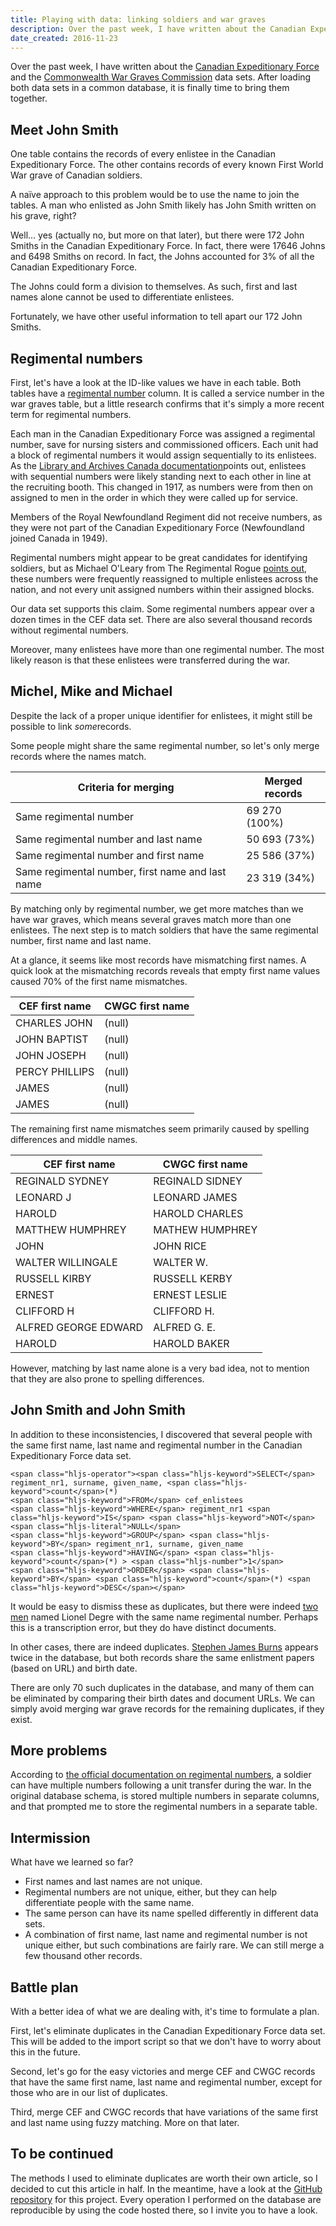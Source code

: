 ```yaml
---
title: Playing with data: linking soldiers and war graves
description: Over the past week, I have written about the Canadian Expeditionary Force and the Commonwealth War Graves Commission data sets. After loading both data sets in a common database, it is finally time to bring them together.
date_created: 2016-11-23
---
```


Over the past week, I have written about the [Canadian Expeditionary Force](http://nicolasbouliane.com/blog/parsing-575k-military-records-with-python) and the [Commonwealth War Graves Commission](http://nicolasbouliane.com/blog/the-commonwealth-war-graves-commission-data-set) data sets. After loading both data sets in a common database, it is finally time to bring them together.

## Meet John Smith

One table contains the records of every enlistee in the Canadian Expeditionary Force. The other contains records of every known First World War grave of Canadian soldiers.

A naïve approach to this problem would be to use the name to join the tables. A man who enlisted as John Smith likely has John Smith written on his grave, right?

Well... yes (actually no, but more on that later), but there were 172 John Smiths in the Canadian Expeditionary Force. In fact, there were 17646 Johns and 6498 Smiths on record. In fact, the Johns accounted for 3% of all the Canadian Expeditionary Force.

The Johns could form a division to themselves. As such, first and last names alone cannot be used to differentiate enlistees.

Fortunately, we have other useful information to tell apart our 172 John Smiths.

## Regimental numbers

First, let's have a look at the ID-like values we have in each table. Both tables have a [regimental number](http://www.collectionscanada.gc.ca/obj/001042/f2/Regimental_Number_List_of_the_Canadian_Expeditionary_Force.pdf) column. It is called a service number in the war graves table, but a little research confirms that it's simply a more recent term for regimental numbers.

Each man in the Canadian Expeditionary Force was assigned a regimental number, save for nursing sisters and commissioned officers. Each unit had a block of regimental numbers it would assign sequentially to its enlistees. As the [Library and Archives Canada documentation](http://www.collectionscanada.gc.ca/obj/001042/f2/Regimental_Number_List_of_the_Canadian_Expeditionary_Force.pdf)points out, enlistees with sequential numbers were likely standing next to each other in line at the recruiting booth. This changed in 1917, as numbers were from then on assigned to men in the order in which they were called up for service.

Members of the Royal Newfoundland Regiment did not receive numbers, as they were not part of the Canadian Expeditionary Force (Newfoundland joined Canada in 1949).

Regimental numbers might appear to be great candidates for identifying soldiers, but as Michael O'Leary from The Regimental Rogue [points out](http://regimentalrogue.com/misc/researching_first_world_war_soldiers_part10.htm), these numbers were frequently reassigned to multiple enlistees across the nation, and not every unit assigned numbers within their assigned blocks.

Our data set supports this claim. Some regimental numbers appear over a dozen times in the CEF data set. There are also several thousand records without regimental numbers.

Moreover, many enlistees have more than one regimental number. The most likely reason is that these enlistees were transferred during the war.

## Michel, Mike and Michael

Despite the lack of a proper unique identifier for enlistees, it might still be possible to link *some*records.

Some people might share the same regimental number, so let's only merge records where the names match.

<table><thead><tr><th>Criteria for merging</th><th>Merged records</th></tr></thead><tbody><tr><td>Same regimental number</td><td>69 270 (100%)</td></tr><tr><td>Same regimental number and last name</td><td>50 693 (73%)</td></tr><tr><td>Same regimental number and first name</td><td>25 586 (37%)</td></tr><tr><td>Same regimental number, first name and last name</td><td>23 319 (34%)</td></tr></tbody></table>

By matching only by regimental number, we get more matches than we have war graves, which means several graves match more than one enlistees. The next step is to match soldiers that have the same regimental number, first name and last name.

At a glance, it seems like most records have mismatching first names. A quick look at the mismatching records reveals that empty first name values caused 70% of the first name mismatches.

<table><thead><tr><th>CEF first name</th><th>CWGC first name</th></tr></thead><tbody><tr><td>CHARLES JOHN</td><td>(null)</td></tr><tr><td>JOHN BAPTIST</td><td>(null)</td></tr><tr><td>JOHN JOSEPH</td><td>(null)</td></tr><tr><td>PERCY PHILLIPS</td><td>(null)</td></tr><tr><td>JAMES</td><td>(null)</td></tr><tr><td>JAMES</td><td>(null)</td></tr></tbody></table>

The remaining first name mismatches seem primarily caused by spelling differences and middle names.

<table><thead><tr><th>CEF first name</th><th>CWGC first name</th></tr></thead><tbody><tr><td>REGINALD SYDNEY</td><td>REGINALD SIDNEY</td></tr><tr><td>LEONARD J</td><td>LEONARD JAMES</td></tr><tr><td>HAROLD</td><td>HAROLD CHARLES</td></tr><tr><td>MATTHEW HUMPHREY</td><td>MATHEW HUMPHREY</td></tr><tr><td>JOHN</td><td>JOHN RICE</td></tr><tr><td>WALTER WILLINGALE</td><td>WALTER W.</td></tr><tr><td>RUSSELL KIRBY</td><td>RUSSELL KERBY</td></tr><tr><td>ERNEST</td><td>ERNEST LESLIE</td></tr><tr><td>CLIFFORD H</td><td>CLIFFORD H.</td></tr><tr><td>ALFRED GEORGE EDWARD</td><td>ALFRED G. E.</td></tr><tr><td>HAROLD</td><td>HAROLD BAKER</td></tr></tbody></table>

However, matching by last name alone is a very bad idea, not to mention that they are also prone to spelling differences.

## John Smith and John Smith

In addition to these inconsistencies, I discovered that several people with the same first name, last name and regimental number in the Canadian Expeditionary Force data set.

```
<span class="hljs-operator"><span class="hljs-keyword">SELECT</span> regiment_nr1, surname, given_name, <span class="hljs-keyword">count</span>(*)
<span class="hljs-keyword">FROM</span> cef_enlistees
<span class="hljs-keyword">WHERE</span> regiment_nr1 <span class="hljs-keyword">IS</span> <span class="hljs-keyword">NOT</span> <span class="hljs-literal">NULL</span>
<span class="hljs-keyword">GROUP</span> <span class="hljs-keyword">BY</span> regiment_nr1, surname, given_name
<span class="hljs-keyword">HAVING</span> <span class="hljs-keyword">count</span>(*) > <span class="hljs-number">1</span>
<span class="hljs-keyword">ORDER</span> <span class="hljs-keyword">BY</span> <span class="hljs-keyword">count</span>(*) <span class="hljs-keyword">DESC</span></span>
```

It would be easy to dismiss these as duplicates, but there were indeed [two men](http://www.bac-lac.gc.ca/eng/discover/military-heritage/first-world-war/personnel-records/Pages/list.aspx?SurnameSearch=DEGRE&GivenNameSearch=LIONEL&) named Lionel Degre with the same name regimental number. Perhaps this is a transcription error, but they do have distinct documents.

In other cases, there are indeed duplicates. [Stephen James Burns](http://www.bac-lac.gc.ca/eng/discover/military-heritage/first-world-war/personnel-records/Pages/list.aspx?SurnameSearch=BURNS&GivenNameSearch=STEPHEN%20JAMES&) appears twice in the database, but both records share the same enlistment papers (based on URL) and birth date.

There are only 70 such duplicates in the database, and many of them can be eliminated by comparing their birth dates and document URLs. We can simply avoid merging war grave records for the remaining duplicates, if they exist.

## More problems

According to [the official documentation on regimental numbers](http://www.collectionscanada.gc.ca/obj/001042/f2/Regimental_Number_List_of_the_Canadian_Expeditionary_Force.pdf), a soldier can have multiple numbers following a unit transfer during the war. In the original database schema, is stored multiple numbers in separate columns, and that prompted me to store the regimental numbers in a separate table.

## Intermission

What have we learned so far?

- First names and last names are not unique.
- Regimental numbers are not unique, either, but they can help differentiate people with the same name.
- The same person can have its name spelled differently in different data sets.
- A combination of first name, last name and regimental number is not unique either, but such combinations are fairly rare. We can still merge a few thousand other records.

## Battle plan

With a better idea of what we are dealing with, it's time to formulate a plan.

First, let's eliminate duplicates in the Canadian Expeditionary Force data set. This will be added to the import script so that we don't have to worry about this in the future.

Second, let's go for the easy victories and merge CEF and CWGC records that have the same first name, last name and regimental number, except for those who are in our list of duplicates.

Third, merge CEF and CWGC records that have variations of the same first and last name using fuzzy matching. More on that later.

## To be continued

The methods I used to eliminate duplicates are worth their own article, so I decided to cut this article in half. In the meantime, have a look at the [GitHub repository](https://github.com/nicbou/canadians-at-war) for this project. Every operation I performed on the database are reproducible by using the code hosted there, so I invite you to have a look.

